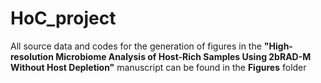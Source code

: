 # HoC_project

All source data and codes for the generation of figures in the **"High-resolution Microbiome Analysis of Host-Rich Samples Using 2bRAD-M Without Host Depletion"** manuscript can be found in the **Figures** folder
